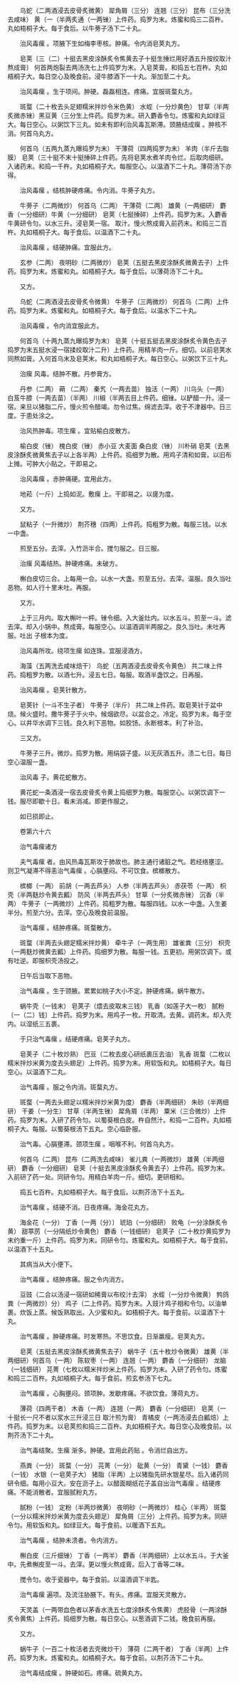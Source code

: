 <!-- { "loadSidebar": true } -->
　　乌蛇（二两酒浸去皮骨炙微黄） 犀角屑（三分） 连翘（三分） 昆布（三分洗去咸味） 黄（一（半两炙通（一两锉）上件药。捣罗为末。炼蜜和捣三二百杵。丸如梧桐子大。每于食后。以牛蒡子汤下二十丸。

　　治风毒瘰 。项腋下生如梅李枣核。肿痛。令内消皂荚丸方。

　　皂荚〔三（二）十挺去黑皮涂酥炙令焦黄去子十挺生捶烂用好酒五升按绞取汁熬成膏〕 何首两炮裂去两汤洗七上件捣罗为末。入皂荚膏。和捣五七百杵。丸如梧桐子大。每日空心及晚食前。浸牛膝酒下一十丸。渐加至二十丸。

　　治风毒瘰 。生于项间。肿硬。磊磊相连。疼痛。宜服斑蝥丸方。

　　斑蝥（二十枚去头足翅糯米拌炒令米色黄） 水蛭（一分炒黄色） 甘草（半两炙微赤锉）黑豆黄（三分生上件药。捣罗为末。研入麝香令匀。炼蜜和丸如绿豆大。每日空心。以粥饮下三丸。如未有即利治风毒瓦斯滞。颈腋结成瘰 。肿核不消。何首乌丸方。

　　何首乌（五两九蒸九曝捣罗为末） 干薄荷（四两捣罗为末） 羊肉（半斤去脂膜） 皂荚（三十挺不末十挺捶碎上件药。先将皂荚水煮羊肉令烂。后取肉细研。入诸药末。和捣一千杵。丸如梧桐子大。每服空心。以温酒下二十丸。薄荷汤下亦得。

　　治风毒瘰 。结核肿硬疼痛。令内消。牛蒡子丸方。

　　牛蒡子（二两微炒） 何首乌（二两） 干薄荷（二两） 雄黄（一两细研） 麝香（一分细研）牛黄（一分细研） 皂荚（七挺捶碎）上件药。捣罗为末。入麝香牛黄研令匀。以水三升。浸皂荚一宿。 取汁。慢火熬成膏入前药末。和捣三二百杵。丸如梧桐子大。每于食后。以温酒下二十丸。

　　治风毒瘰 。结硬肿痛。宜服此方。

　　玄参（二两） 夜明砂（二两微炒） 皂荚（五挺去黑皮涂酥炙微黄去子）上件药。捣罗为末。炼蜜和丸。如梧桐子大。每于食后。以薄荷汤下二十丸。

　　又方。

　　乌蛇（二两酒浸去皮骨炙令微黄） 牛蒡子（三两微炒） 何首乌（二两）上件药。捣罗为末。炼蜜和丸。如梧桐子大。每于食后。以温水下二十丸。

　　治风毒瘰 。令内消宜服此方。

　　何首乌（十两九蒸九曝捣罗为末） 皂荚（十挺五挺去黑皮涂酥炙令黄色去子捣罗为末五挺水浸一宿揉绞取汁二升）上件药。用精羊肉一斤。细切。以前皂荚水同熬如膏。入何首乌末及皂荚末。和丸如梧桐子大。每日空心。以粥饮下三十丸。

　　治瘰 风毒。结肿不散。丹参膏方。

　　丹参（二两） 蒴 （二两） 秦艽（一两去苗） 独活（一两） 川乌头（一两） 白芨牛膝（一两去苗）（半两） 川椒（半两去目上件药。细锉。以酽醋一升。浸一宿。来旦以猪脂二斤。慢火煎令醋竭。勿令过焦。绵滤去滓。收于不津器中。日三度。于患处涂之。

　　治风热肿毒。项生瘰 。宜贴榆白皮散方。

　　榆白皮（锉） 槐白皮（锉） 赤小豆 大麦面 桑白皮（锉） 川朴硝 皂荚（去黑皮涂酥炙微黄焦去子以上各半两）上件药。捣细罗为散。用鸡子清和如膏。以旧布上摊。可肿大小贴之。干即易之。

　　治风毒瘰 。赤肿痛硬。宜用此方。

　　地菘（一斤）上捣如泥。敷瘰 上。干即易之。以瘥为度。

　　又方。

　　鼠粘子（一升微炒） 荆芥穗（四两）上件药。捣粗罗为散。每服三钱。以水一中盏。

　　煎至五分。去滓。入竹沥半合。搅匀服之。日三服。

　　治瘰 风毒结热。肿硬疼痛。未破方。

　　槲白皮切三合。上每用一合。以水一大盏。煎至五分。去滓。温服。良久当吐恶物。如人行十里未吐。再服。

　　又方。

　　上于三月内。取大槲叶一枰。锉令细。入大釜灶内。以水五斗。煎至一斗。滤去滓。却入小锅中。熬成膏。每服空心。以温酒调半两服之。良久当吐。未吐再服。吐出 子根本为度。

　　治风毒所攻。绕项生瘰 如连珠。宜服浸酒方。

　　海藻（五两洗去咸味焙干） 乌蛇（五两酒浸去皮骨炙令黄色） 共二味上件药。捣粗罗为散。以酒七升。浸五七日。每服。取酒半盏饮之。日再服。

　　治风毒瘰 。皂荚针散方。

　　皂荚针（一斗不生子者） 牛蒡子（半斤） 共二味上件药。取皂荚针于盆中烧。候火盛时。撒牛蒡子于火中。候烟欲尽。以盆合之。冷定。捣罗为末。每于空心。以井华水调下三钱。良久利下恶物。如胶饧。永断根本。利了补治。

　　三又方。

　　牛蒡子三升。微炒。捣罗为散。用绢袋子盛。以无灰酒五升。渍二七日。每日空心温服一盏。

　　治风毒 子。黄花蛇散方。

　　黄花蛇一条酒浸一宿去皮骨炙令黄上捣细罗为散。每服空心。以粥饮调下一钱。服尽即歇十日。看未消减。即更作服之。

　　如已损即止。

　　卷第六十六

　　治气毒瘰诸方

　　夫气毒瘰 者。由风热毒瓦斯攻于肺故也。肺主通行诸脏之气。若经络壅涩。则卫气凝滞不得恚治气毒瘰 。心膈壅闷。不可饮食。槟榔散方。

　　槟榔（一两） 前胡（一两去芦头） 人参（半两去芦头） 赤茯苓（一两） 枳壳（半两麸炒令黄去瓤） 防风（半两去芦头） 甘草（一分炙微赤锉） 沉香（半两） 牛蒡子（一两微炒）上件药。捣粗罗为散。每服四钱。以水一中盏。入生姜半分。煎至六分。去滓。空心及晚食前温服。

　　治气毒瘰 。结肿疼痛。斑蝥散方。

　　斑蝥（半两去头翅足糯米拌炒黄） 牵牛子（一两生用） 雄雀粪（三分） 枳壳（一两麸炒微黄去瓤）上件药。捣细罗为散。每服一钱。五更初。用粥饮调下。或有吐逆。即服枳壳汤投之。

　　日午后当取下恶物。

　　治气毒瘰 。生于颈腋。累累如桃子大小不定。肿硬疼痛。蜗牛散方。

　　蜗牛壳（一钱末） 皂荚子（煨去皮取末三钱） 乳香（如莲子大一枚） 腻粉〔一（二）钱〕上件药。捣罗为末。用鸡子一枚。开取清。去黄。调药末。却入壳内。以湿纸三五裹。

　　于只治气毒瘰 。结硬疼痛。皂荚子丸方。

　　皂荚子（二十枚炒熟） 巴豆（二枚去皮心研纸裹压去油） 乳香 斑蝥（二枚以糯米拌炒米黄为度去头翅足）上件药。捣罗为末。用软饭和丸。如梧桐子大。每日空心。以温酒下二丸。

　　治气毒瘰 。服之令内消。斑蝥丸方。

　　斑蝥（一两去头翅足以糯米拌炒米黄为度） 麝香（半两细研） 朱砂（半两细研） 干姜（一分生） 甘草（半两生锉） 犀角屑（半两） 粟米（三合微炒）上件药。捣罗为末。入研了药令匀。以蜀葵根白皮。杵自然汁。和捣一二百杵。丸如梧桐子大。每服。以蜀葵根汤下五丸。空心临卧服。

　　治气毒。心膈壅滞。颈项生瘰 。咽喉不利。何首乌丸方。

　　何首乌（二两） 昆布（二两洗去咸味） 雀儿粪（一两微炒） 雄黄（半两细研） 麝香（一分细研） 皂荚（十挺去黑皮涂酥炙令黄去子）上件药。捣罗为末。入前研了药一处。同研令匀。用精白羊肉一斤。细切。更研相和。

　　捣五七百杵。丸如梧桐子大。每于食后。以荆芥汤下十五丸。

　　治气毒瘰 。结硬不消。日夜疼痛。海金花丸方。

　　海金花（一分） 丁香〔一两（分）〕 琥珀（一分细研） 败龟（一分涂酥炙令黄） 甜葶苈（一分隔纸炒令黄色） 麝香（一钱细研） 皂荚子（二十枚炒黄捣罗为末约重一斤）上件药。捣罗为末。同研令匀。炼蜜和丸。如梧桐子大。每于食前。以温酒下十五丸。

　　其病当从大小便下。

　　治气毒瘰 。结肿疼痛。服之令内消方。

　　豆豉（二合以汤浸一宿研如稀膏以布绞汁去滓） 水蛭（一分炒令微黄） 鹁鸽粪（一两微炒）分） 鸡子（二上件药。捣罗为末。入豉汁鸡子相和令匀。以油单裹。炊饭上蒸。候饭熟取出。入少蜜和丸。如梧桐子大。每于食前。以温酒下十丸。

　　治气毒瘰 。肿硬疼痛。时发寒热。不思饮食。日渐羸瘦。皂荚丸方。

　　皂荚（五挺去黑皮涂酥炙微黄焦去子） 蜗牛子（五十枚炒令微黄） 雄黄（半两细研）何首乌（一两） 陈软枣（一两） 连翘（一两） 麝香（一分细研） 龙脑（一钱细研） 芫菁（七枚以糯米拌炒米上件药。捣罗为末。入研了药令匀。炼蜜和捣三二百杵。丸如梧桐子大。每于食前。煎玄参汤下七丸。

　　治气毒瘰 。心胸壅闷。颈项肿。发歇疼痛。不欲饮食。薄荷丸方。

　　薄荷（四两干者） 木香（一两） 连翘（一两） 麝香（一分细研） 皂荚（一十挺长一尺不者以浆水三升浸三日 取汁煎为膏） 青橘皮（一两汤浸去白瓤焙）上件药。捣罗为末。以皂荚煎和捣三二百杵。丸如梧桐子大。每日空心及晚食前。以荆芥汤下二十丸。

　　治气毒结聚。生瘰 渐多。肿硬。宜用此药贴 。令消烂自出方。

　　燕粪（一分） 斑蝥（一分） 芫菁（一分） 砒黄（一分） 青黛（一钱） 麝香（一钱） 水银（一皂荚子大） 猪脂（半两）上以猪脂先研水银星尽。后入诸药同研令细。每用小豆大。安在沥子上。以醋面糊纸花子盖自出治气毒瘰 。结硬疼痛。不能消散者。宜服腻粉丸方。

　　腻粉（一钱） 定粉（半两炒微黄） 夜明砂（一两微炒） 桂心（半两） 斑蝥（一分以糯米拌炒米黄为度去头翅足） 犀角屑（三分）上件药。捣罗为末。同研令匀。用软饭和丸。如绿豆大。每于食前。以暖酒下五丸。

　　治气毒瘰 。结肿未溃者。令内消方。

　　槲白皮（三斤细锉） 丁香（一两半） 麝香（半两细研）上以水五斗。于大釜中。先煮槲皮至一斗。去滓。更以慢火熬成膏。后入丁香等二味。

　　搅令匀。收于瓷器中。每于食前。以温酒调下半匙。

　　治气毒瘰 遍项。及流注胁腋下。有头。疼痛。宜服天灵散方。

　　天灵盖（一两带血色者以茅香水洗五七度涂酥炙令焦黄） 虎胫骨（一两涂酥炙令黄焦）上件药。捣细罗为散。每日空心。以葱酒调下二钱。晚食前再服。

　　又方。

　　蜗牛子（一百二十枚活者去壳微炒干） 薄荷（二两干者） 丁香（半两）上件药。捣罗为末。炼蜜和丸。如梧桐子大。每于食前。以荆芥汤下二十丸。

　　治气毒结成瘰 。肿硬如石。疼痛。硫黄丸方。

